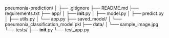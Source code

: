 pneumonia-prediction/
│
├── .gitignore
├── README.md
├── requirements.txt
├── app/
│   ├── __init__.py
│   ├── model.py
│   ├── predict.py
│   ├── utils.py
│   └── app.py
├── saved_model/
│   └── pneumonia_classification_model.pkl
├── data/
│   └── sample_image.jpg
└── tests/
    ├── __init__.py
    └── test_app.py
